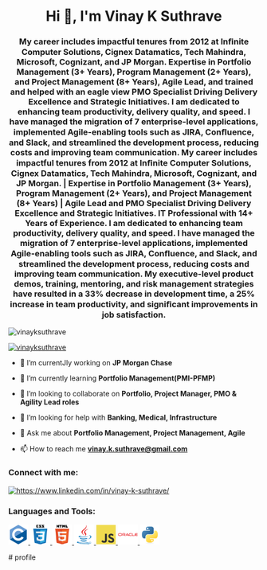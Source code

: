 <h1 align="center">Hi 👋, I'm Vinay K Suthrave</h1>
<h3 align="center">My career includes impactful tenures from 2012 at Inﬁnite Computer Solutions, Cignex Datamatics, Tech Mahindra, Microsoft, Cognizant, and JP Morgan. Expertise in Portfolio Management (3+ Years), Program Management (2+ Years), and Project Management (8+ Years), Agile Lead, and trained and helped with an eagle view PMO Specialist Driving Delivery Excellence and Strategic Initiatives. I am dedicated to enhancing team productivity, delivery quality, and speed. I have managed the migration of 7 enterprise-level applications, implemented Agile-enabling tools such as JIRA, Conﬂuence, and Slack, and streamlined the development process, reducing costs and improving team communication. My career includes impactful tenures from 2012 at Inﬁnite Computer Solutions, Cignex Datamatics, Tech Mahindra, Microsoft, Cognizant, and JP Morgan. | Expertise in Portfolio Management (3+ Years), Program Management (2+ Years), and Project Management (8+ Years) | Agile Lead and PMO Specialist Driving Delivery Excellence and Strategic Initiatives. IT Professional with 14+ Years of Experience. I am dedicated to enhancing team productivity, delivery quality, and speed. I have managed the migration of 7 enterprise-level applications, implemented Agile-enabling tools such as JIRA, Conﬂuence, and Slack, and streamlined the development process, reducing costs and improving team communication. My executive-level product demos, training, mentoring, and risk management strategies have resulted in a 33% decrease in development time, a 25% increase in team productivity, and signiﬁcant improvements in job satisfaction.</h3>

<p align="left"> <img src="https://komarev.com/ghpvc/?username=vinayksuthrave&label=Profile%20views&color=0e75b6&style=flat" alt="vinayksuthrave" /> </p>

<p align="left"> <a href="https://github.com/ryo-ma/github-profile-trophy"><img src="https://github-profile-trophy.vercel.app/?username=vinayksuthrave" alt="vinayksuthrave" /></a> </p>

- 🔭 I’m currentJly working on **JP Morgan Chase**

- 🌱 I’m currently learning **Portfolio Management(PMI-PFMP)**

- 👯 I’m looking to collaborate on **Portfolio, Project Manager, PMO & Agility Lead roles**

- 🤝 I’m looking for help with **Banking, Medical, Infrastructure**

- 💬 Ask me about **Portfolio Management, Project Management, Agile**

- 📫 How to reach me **vinay.k.suthrave@gmail.com**

<h3 align="left">Connect with me:</h3>
<p align="left">
<a href="https://linkedin.com/in/https://www.linkedin.com/in/vinay-k-suthrave/" target="blank"><img align="center" src="https://raw.githubusercontent.com/rahuldkjain/github-profile-readme-generator/master/src/images/icons/Social/linked-in-alt.svg" alt="https://www.linkedin.com/in/vinay-k-suthrave/" height="30" width="40" /></a>
</p>

<h3 align="left">Languages and Tools:</h3>
<p align="left"> <a href="https://www.cprogramming.com/" target="_blank" rel="noreferrer"> <img src="https://raw.githubusercontent.com/devicons/devicon/master/icons/c/c-original.svg" alt="c" width="40" height="40"/> </a> <a href="https://www.w3schools.com/css/" target="_blank" rel="noreferrer"> <img src="https://raw.githubusercontent.com/devicons/devicon/master/icons/css3/css3-original-wordmark.svg" alt="css3" width="40" height="40"/> </a> <a href="https://www.w3.org/html/" target="_blank" rel="noreferrer"> <img src="https://raw.githubusercontent.com/devicons/devicon/master/icons/html5/html5-original-wordmark.svg" alt="html5" width="40" height="40"/> </a> <a href="https://www.java.com" target="_blank" rel="noreferrer"> <img src="https://raw.githubusercontent.com/devicons/devicon/master/icons/java/java-original.svg" alt="java" width="40" height="40"/> </a> <a href="https://developer.mozilla.org/en-US/docs/Web/JavaScript" target="_blank" rel="noreferrer"> <img src="https://raw.githubusercontent.com/devicons/devicon/master/icons/javascript/javascript-original.svg" alt="javascript" width="40" height="40"/> </a> <a href="https://www.oracle.com/" target="_blank" rel="noreferrer"> <img src="https://raw.githubusercontent.com/devicons/devicon/master/icons/oracle/oracle-original.svg" alt="oracle" width="40" height="40"/> </a> <a href="https://www.python.org" target="_blank" rel="noreferrer"> <img src="https://raw.githubusercontent.com/devicons/devicon/master/icons/python/python-original.svg" alt="python" width="40" height="40"/> </a> </p>
# profile
